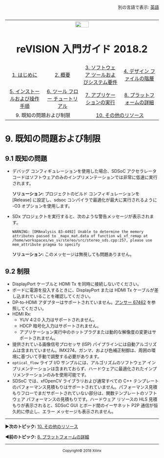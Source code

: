 <p align="right">
            別の言語で表示: <a href="../master/known-issues-limitations.md">英語</a>    <table style="width:100%"><table style="width:100%">
  <tr>

<th width="100%" colspan="6"><img src="https://www.xilinx.com/content/dam/xilinx/imgs/press/media-kits/corporate/xilinx-logo.png" width="30%"/><h1>reVISION 入門ガイド 2018.2</h1>
</th>

  </tr>
  <tr>
    <td width="17%" align="center"><a href="README.md">1. はじめに</a></td>
    <td width="16%" align="center"><a href="overview.md">2. 概要</a></td>
    <td width="17%" align="center"><a href="software-tools-system-requirements.md">3. ソフトウェア ツールおよびシステム要件</a></td>
    <td width="17%" align="center"><a href="design-file-hierarchy.md">4. デザイン ファイルの階層</a></td>
</tr>
<tr>
    <td width="17%" align="center"><a href="operating-instructions.md">5. インストールおよび操作手順</a></td>
    <td width="16%" align="center"><a href="tool-flow-tutorials.md">6. ツール フロー チュートリアル</a></td>
    <td width="17%" align="center"><a href="run-application.md">7. アプリケーションの実行</a></td>
    <td width="17%" align="center"><a href="platform-details.md">8. プラットフォームの詳細</a></td>    
  </tr>
<tr>
    <td width="17%" align="center" colspan="2">9. 既知の問題および制限</td>
    <td width="16%" align="center" colspan="2"><a href="additional-references.md">10. その他のリソース</a></td>
</tr>
</table>

# 9.  既知の問題および制限

## 9.1 既知の問題

* デバッグ コンフィギュレーションを使用した場合、SDSoC アクセラレータ コードはソフトウェアのみのインプリメンテーションでは非常に低速に実行されます。

  **ソリューション:** プロジェクトのビルド コンフィギュレーションを [Release] に設定し、sdsoc コンパイラで最適化が最大に実行されるように -O3 オプションを使用します。

* SDx プロジェクトを実行すると、次のような警告メッセージが表示されます。

  `WARNING: [DMAnalysis 83-4492] Unable to determine the memory attributes passed to _mapx_mat.data of function w1_xf_remap at /home/workspaces/ws_sv/stereo/src/stereo_sds.cpp:257, please use mem_attribute pragma to specify`

  **ソリューション:** このメッセージは無視しても問題ありません。

## 9.2 制限

* DisplayPort ケーブルと HDMI Tx を同時に接続しないでください。
* ボードに電源を投入するときに、DisplayPort または HDMI Tx ケーブルが差し込まれていることを確認してください。
* DP-to-HDMI アダプターはサポートされていません。[アンサー 67462](https://japan.xilinx.com/support/answers/67462.html) を参照してください。
* HDMI Rx:
  * YUV 4:2:0 入力はサポートされません。
  * HDCP 暗号化入力はサポートされません。
  * アプリケーション実行中のホットプラグまたは動的な解像度の変更はサポートされません。
* 提供されている画像信号プロセッサ (ISP) パイプラインには自動アルゴリズムは含まれていません。IMX274、ガンマ、および色補正制御は、周囲の環境に基づいて手動で調整する必要があります。
* `optical_flow` ライブ I/O サンプルには、アルゴリズムのソフトウェア インプリメンテーションは含まれておらず、ハードウェアに最適化されたインプリメンテーションのみを使用可能です。
* SDSoC では、xfOpenCV ライブラリおよび通常すべての C++ テンプレートのパフォーマンス見積もりはサポートされていません。パフォーマンス見積もりフローでまだサポートされていない部分は、関数テンプレートのソフトウェア パフォーマンスの見積もりです。ハードウェア リソースの HLS 見積もりが表示されると、SDSoC GUI とボード間のイーサネット P2P 通信が恒久的に停止し、エラー メッセージも表示されません。

<hr/>

:arrow_forward:**次のトピック:**  [10.  その他のリソース](additional-references.md)

:arrow_backward:**前のトピック:**  [8.  プラットフォームの詳細](platform-details.md)
<hr/>
<p align="center"><sup>Copyright&copy; 2018 Xilinx</sup></p>
